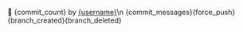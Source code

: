 🔨 {commit_count} by [{username}]({user_url})\n
{commit_messages}{force_push}{branch_created}{branch_deleted}
